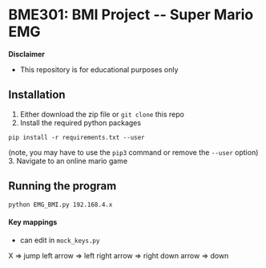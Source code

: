 # BME301: BMI Project -- Super Mario EMG
**Disclaimer**
* This repository is for educational purposes only
## Installation
1. Either download the zip file or ````git clone```` this repo
2. Install the required python packages
````
pip install -r requirements.txt --user
````
(note, you may have to use the ````pip3```` command or remove the ````--user```` option)
3. Navigate to an online mario game

## Running the program
````
python EMG_BMI.py 192.168.4.x
````
#### Key mappings
* can edit in ``mock_keys.py``

X => jump
left arrow => left
right arrow => right 
down arrow => down